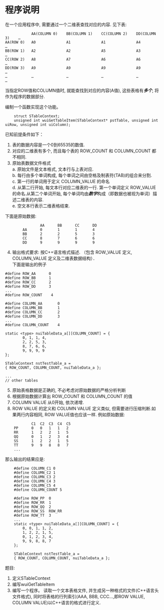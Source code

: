 # 程序说明

在一个应用程序中, 需要通过一个二维表查找对应的内容. 见下表: 
```  
            AA(COLUMN 0)    BB(COLUMN 1)    CC(COLUMN 2)    DD(COLUMN 3)	…   
AA(ROW 0)	A0	            A1	            A1	            A4	            …   
BB(ROW 1)	A2	            A2	            A5	            A3	            …   
CC(ROW 2)	A8	            A7	            A6	            A6	            …   
DD(ROW 3)	A9	            A9	            A9	            A9	            …   
…	        …	            …	            …	            …	            …
```
当指定ROW值和COLUMN值时, 就能查找到对应的内容(A值),  这些表格有***多个***, 将作为程序的数据部分.

编制一个函数实现这个功能。    
```
	struct STableContext;
	unsigned int wuiGetTableItem(STableContext* pstTable, unsigned int uiRow, unsigned int uiColumn);
```

已知前提条件如下：
1.	表的数据内容是一个0到65535的数值.
2.	对应的二维表有多个, 而且每个表的 ROW_COUNT 和 COLUMN_COUNT 都不相同.
3.	原始表数据文件格式    
    a.	原始文件是文本格式, 文本行与上表对应.    
    b.	每行由多个单词构成, 每个单词之间由空格及制表符(TAB)的组合来分割.    
    c.	第一行的单词用于定义 COLUMN_VALUE 的命名    
    d.	从第二行开始, 每文本行对应二维表的一行. 第一个单词定义 ROW_VALUE 的命名.从第二个单词开始, 每个单词均由***数字***构成（即数据也被视为单词）描述二维表的内容.    
    e.	空文本行表示二维表格结束.    

下面是原始数据:    
```
				AA	    BB	    CC      DD    
		AA		0		1		1		4    
		BB		2		2		5		3    
		CC		8		7		6		6    
		DD		9		9		9		9    
```

4.	输出格式要求:
按C++语言格式描述. （包含 ROW_VALUE 定义, COLUMN_VALUE 定义及二维表数据结构）．     
下面是输出的例子

```
#define ROW_AA		0
#define ROW_BB		1
#define ROW_CC		2
#define ROW_DD		3
...
#define ROW_COUNT	 4

#define COLUMN_AA		0
#define COLUMN_BB		1
#define COLUMN_CC		2
#define COLUMN_DD		3
...
#define COLUMN_COUNT	4

static <type> nuiTableData_a[][COLUMN_COUNT] = {
		0, 1, 1, 4,
		2, 2, 5, 3,
		8, 7, 6, 6,
		9, 9, 9, 9
};

STableContext nstTestTable_a =
{ ROW_COUNT, COLUMN_COUNT, nuiTableData_a };

...
// other tables

```
5.	原始表格数据是正确的, 不必考虑对原始数据的严格分析判断
6.	根据原始数据计算出 ROW_COUNT 和 COLUMN_COUNT 的值
7.	COLUMN VALUE 从0开始, 依次递增.
8.	ROW VALUE 的定义和 COLUMN VALUE 定义类似, 但需要进行压缩判断.如果两行内容相同, ROW VALUE值也应该一样.
例如原始数据:
```
            C1  C2  C3  C4  C5
	PP		0	0	1	1	2
	RR		1	2	2	1	5
	QQ		0	1	2	3	4
	SS		1	2	2	1	5
	TT		9	9	8	8	7
	...
```
那么输出的结果应是:
```
    #define COLUMN_C1 0
    #define COLUMN_C2 1
    #define COLUMN_C3 2
    #define COLUMN_C4 3
    #define COLUMN_C5 4
    #define COLUMN_COUNT 5

	#define	ROW_PP	0
	#define	ROW_RR	1
	#define ROW_QQ	2
	#define	ROW_SS	ROW_RR
	#define	ROW_TT	3
    ...
    static <type> nuiTableData_a[][COLUMN_COUNT] = {
        0, 0, 1, 1, 2,
        1, 2, 2, 1, 5,
        0, 1, 2, 3, 4,
        9, 9, 8, 8, 7
    };

    STableContext nstTestTable_a =
    { ROW_COUNT, COLUMN_COUNT, nuiTableData_a };

```

题目:
1.	定义STableContext
2.	编写wuiGetTableItem
3.	编写一个程序。 读取一个文本表格文件, 并生成另一种格式的文件(C++语言头文件格式), 同时将表格的行列索引(AAA, BBB, CCC…,即ROW VALUE, COLUMN VALUE)以C++语言的格式进行定义.
